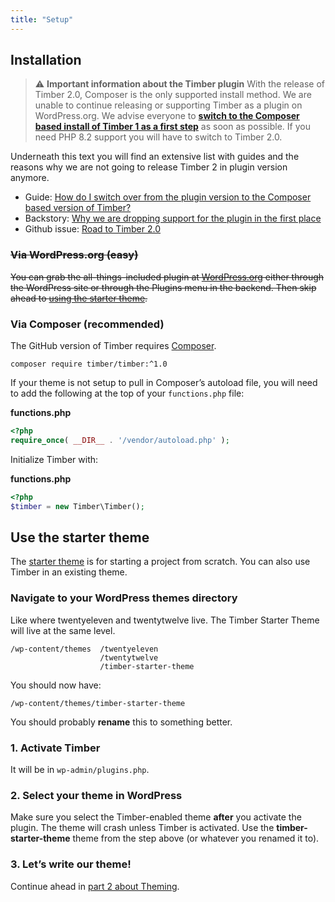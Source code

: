```yaml
---
title: "Setup"
---
```


## Installation
> ⚠️ **Important information about the Timber plugin**
> With the release of Timber 2.0, Composer is the only supported install method. We are unable to continue releasing or supporting Timber as a plugin on WordPress.org. We advise everyone to **[switch to the Composer based install of Timber 1 as a first step](https://timber.github.io/docs/v1/getting-started/switch-to-composer/)** as soon as possible. If you need PHP 8.2 support you will have to switch to Timber 2.0.

Underneath this text you will find an extensive list with guides and the reasons why we are not going to release Timber 2 in plugin version anymore.

* Guide: [How do I switch over from the plugin version to the Composer based version of Timber?](https://timber.github.io/docs/v1/getting-started/switch-to-composer/)
* Backstory: [Why we are dropping support for the plugin in the first place](https://github.com/timber/timber/pull/2005)
* Github issue: [Road to Timber 2.0](https://github.com/timber/timber/issues/2741)

### ~~Via WordPress.org (easy)~~

~~You can grab the all-things-included plugin at [WordPress.org](http://wordpress.org/plugins/timber-library/) either through the WordPress site or through the Plugins menu in the backend. Then skip ahead to [using the starter theme](#use-the-starter-theme).~~

### Via Composer (recommended)

The GitHub version of Timber requires [Composer](https://getcomposer.org/download/).

```shell
composer require timber/timber:^1.0
```

If your theme is not setup to pull in Composer’s autoload file, you will need to add the following at the top of your `functions.php` file:

**functions.php**

```php
<?php
require_once( __DIR__ . '/vendor/autoload.php' );
```

Initialize Timber with:

**functions.php**

```php
<?php
$timber = new Timber\Timber();
```

## Use the starter theme

The [starter theme](https://github.com/timber/starter-theme) is for starting a project from scratch. You can also use Timber in an existing theme.

### Navigate to your WordPress themes directory

Like where twentyeleven and twentytwelve live. The Timber Starter Theme will live at the same level.

	/wp-content/themes	/twentyeleven
						/twentytwelve
						/timber-starter-theme

You should now have:

	/wp-content/themes/timber-starter-theme

You should probably **rename** this to something better.

### 1. Activate Timber

It will be in `wp-admin/plugins.php`.

### 2. Select your theme in WordPress

Make sure you select the Timber-enabled theme **after** you activate the plugin. The theme will crash unless Timber is activated. Use the **timber-starter-theme** theme from the step above (or whatever you renamed it to).

### 3. Let’s write our theme!

Continue ahead in [part 2 about Theming](https://timber.github.io/docs/v1/getting-started/theming/).
